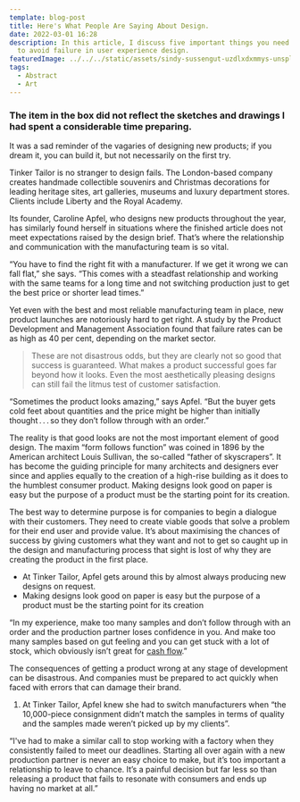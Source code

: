 ```yaml
---
template: blog-post
title: Here's What People Are Saying About Design.
date: 2022-03-01 16:28
description: In this article, I discuss five important things you need to know
  to avoid failure in user experience design.
featuredImage: ../../../static/assets/sindy-sussengut-uzdlxdxmmys-unsplash.jpg
tags:
  - Abstract
  - Art
---
```


### The item in the box did not reflect the sketches and drawings I had spent a considerable time preparing.

It was a sad reminder of the vagaries of designing new products; if you dream it, you can build it, but not necessarily on the first try.

Tinker Tailor is no stranger to design fails. The London-based company creates handmade collectible souvenirs and Christmas decorations for leading heritage sites, art galleries, museums and luxury department stores. Clients include Liberty and the Royal Academy.

Its founder, Caroline Apfel, who designs new products throughout the year, has similarly found herself in situations where the finished article does not meet expectations raised by the design brief. That’s where the relationship and communication with the manufacturing team is so vital.

“You have to find the right fit with a manufacturer. If we get it wrong we can fall flat,” she says. “This comes with a steadfast relationship and working with the same teams for a long time and not switching production just to get the best price or shorter lead times.”

Yet even with the best and most reliable manufacturing team in place, new product launches are notoriously hard to get right. A study by the Product Development and Management Association found that failure rates can be as high as 40 per cent, depending on the market sector.

> These are not disastrous odds, but they are clearly not so good that success is guaranteed. What makes a product successful goes far beyond how it looks. Even the most aesthetically pleasing designs can still fail the litmus test of customer satisfaction.

“Sometimes the product looks amazing,” says Apfel. “But the buyer gets cold feet about quantities and the price might be higher than initially thought . . . so they don’t follow through with an order.”

The reality is that good looks are not the most important element of good design. The maxim “form follows function” was coined in 1896 by the American architect Louis Sullivan, the so-called “father of skyscrapers”. It has become the guiding principle for many architects and designers ever since and applies equally to the creation of a high-rise building as it does to the humblest consumer product. Making designs look good on paper is easy but the purpose of a product must be the starting point for its creation.

The best way to determine purpose is for companies to begin a dialogue with their customers. They need to create viable goods that solve a problem for their end user and provide value. It’s about maximising the chances of success by giving customers what they want and not to get so caught up in the design and manufacturing process that sight is lost of why they are creating the product in the first place.

- At Tinker Tailor, Apfel gets around this by almost always producing new designs on request.
- Making designs look good on paper is easy but the purpose of a product must be the starting point for its creation

“In my experience, make too many samples and don’t follow through with an order and the production partner loses confidence in you. And make too many samples based on gut feeling and you can get stuck with a lot of stock, which obviously isn’t great for [cash flow](/).”

The consequences of getting a product wrong at any stage of development can be disastrous. And companies must be prepared to act quickly when faced with errors that can damage their brand.

1. At Tinker Tailor, Apfel knew she had to switch manufacturers when “the 10,000-piece consignment didn’t match the samples in terms of quality and the samples made weren’t picked up by my clients”.

“I've had to make a similar call to stop working with a factory when they consistently failed to meet our deadlines. Starting all over again with a new production partner is never an easy choice to make, but it’s too important a relationship to leave to chance. It’s a painful decision but far less so than releasing a product that fails to resonate with consumers and ends up having no market at all.”
